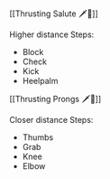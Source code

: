 [[Thrusting Salute 🗡️🫡]]

Higher distance
Steps: 
- Block
- Check
- Kick
- Heelpalm

[[Thrusting Prongs 🗡️🍴]]

Closer distance
Steps:
- Thumbs
- Grab
- Knee
- Elbow